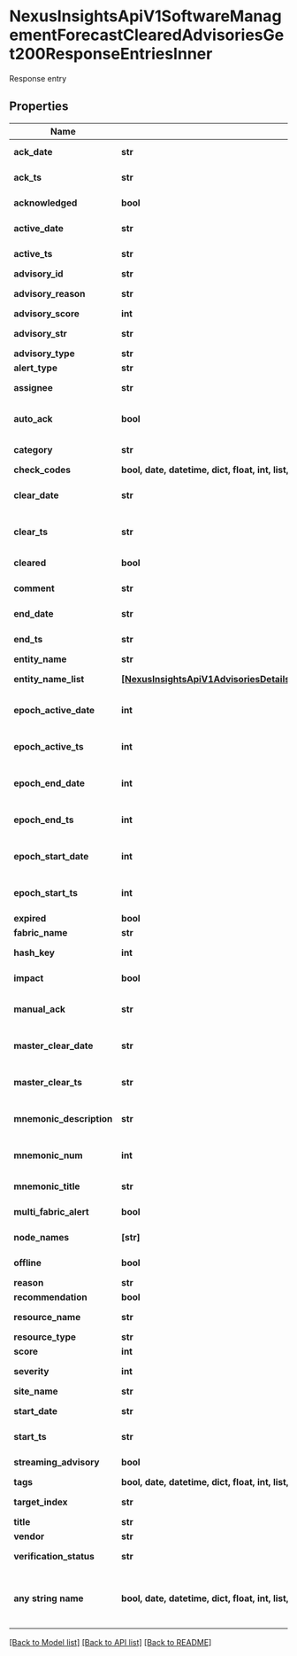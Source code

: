 # NexusInsightsApiV1SoftwareManagementForecastClearedAdvisoriesGet200ResponseEntriesInner

Response entry

## Properties
Name | Type | Description | Notes
------------ | ------------- | ------------- | -------------
**ack_date** | **str** | Acknowledged timestamp | [optional] 
**ack_ts** | **str** | Acknowledged timestamp | [optional] 
**acknowledged** | **bool** | Acknowledged status | [optional] 
**active_date** | **str** | Timestamp when advisory active | [optional] 
**active_ts** | **str** | Timestamp when advisory active | [optional] 
**advisory_id** | **str** | Advisory ID | [optional] 
**advisory_reason** | **str** | Reason of advisory | [optional] 
**advisory_score** | **int** | Advisory score | [optional] 
**advisory_str** | **str** | Advisory message | [optional] 
**advisory_type** | **str** | Type of advisory | [optional] 
**alert_type** | **str** | Type of alert | [optional] 
**assignee** | **str** | User assigned to the advisory | [optional] 
**auto_ack** | **bool** | Auto-acknowledged status | [optional] 
**category** | **str** | Category of advisory | [optional] 
**check_codes** | **bool, date, datetime, dict, float, int, list, str, none_type** | Advisory codes | [optional] 
**clear_date** | **str** | Timestamp at which advisory was cleared | [optional] 
**clear_ts** | **str** | Timestamp at which advisory was cleared | [optional] 
**cleared** | **bool** | Cleared or uncleared status | [optional] 
**comment** | **str** | Comment for the advisory | [optional] 
**end_date** | **str** | End timestamp of advisory | [optional] 
**end_ts** | **str** | End timestamp of advisory | [optional] 
**entity_name** | **str** | Entity name | [optional] 
**entity_name_list** | [**[NexusInsightsApiV1AdvisoriesDetailsGet200ResponseEntriesInnerEntityNameListInner]**](NexusInsightsApiV1AdvisoriesDetailsGet200ResponseEntriesInnerEntityNameListInner.md) | List of entity names | [optional] 
**epoch_active_date** | **int** | Timestamp when fabric run time state active | [optional] 
**epoch_active_ts** | **int** | Timestamp when fabric run time state active | [optional] 
**epoch_end_date** | **int** | End timestamp of fabric run time state | [optional] 
**epoch_end_ts** | **int** | End timestamp of fabric run time state | [optional] 
**epoch_start_date** | **int** | Start timestamp of fabric run time state | [optional] 
**epoch_start_ts** | **int** | Start timestamp of fabric run time state | [optional] 
**expired** | **bool** | Expired status | [optional] 
**fabric_name** | **str** | Name of the site | [optional] 
**hash_key** | **int** | Hash key of advisory | [optional] 
**impact** | **bool** | Impact of advisory | [optional] 
**manual_ack** | **str** | Manually acknowledged status | [optional] 
**master_clear_date** | **str** | Master clear timestamp of advisory | [optional] 
**master_clear_ts** | **str** | Master clear timestamp of advisory | [optional] 
**mnemonic_description** | **str** | Shorthand description of advisory | [optional] 
**mnemonic_num** | **int** | Shorthand numeric code of advisory | [optional] 
**mnemonic_title** | **str** | Shorthand title of advisory | [optional] 
**multi_fabric_alert** | **bool** | Multi-fabric alert status | [optional] 
**node_names** | **[str]** | List of node names | [optional] 
**offline** | **bool** | Offline advisory status | [optional] 
**reason** | **str** | Advisory reason | [optional] 
**recommendation** | **bool** | Recommendation | [optional] 
**resource_name** | **str** | Name of resource | [optional] 
**resource_type** | **str** | Type of resource | [optional] 
**score** | **int** | Advisory score | [optional] 
**severity** | **int** | Severity of advisory | [optional] 
**site_name** | **str** | Name of the site | [optional] 
**start_date** | **str** | Start timestamp of advisory | [optional] 
**start_ts** | **str** | Start timestamp of advisory | [optional] 
**streaming_advisory** | **bool** | Streaming advisory status | [optional] 
**tags** | **bool, date, datetime, dict, float, int, list, str, none_type** | Advisory tags | [optional] 
**target_index** | **str** | ES index of advisory | [optional] 
**title** | **str** | Title of advisory | [optional] 
**vendor** | **str** | Vendor | [optional] 
**verification_status** | **str** | Verification status | [optional] 
**any string name** | **bool, date, datetime, dict, float, int, list, str, none_type** | any string name can be used but the value must be the correct type | [optional]

[[Back to Model list]](../README.md#documentation-for-models) [[Back to API list]](../README.md#documentation-for-api-endpoints) [[Back to README]](../README.md)


